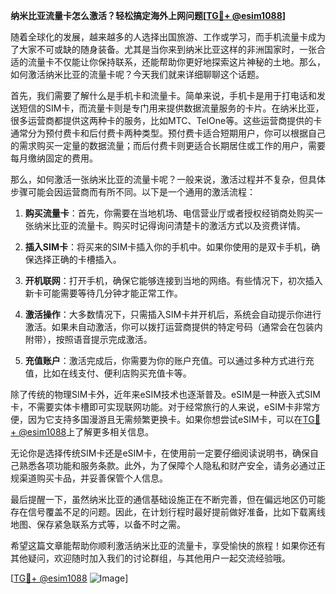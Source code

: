 **纳米比亚流量卡怎么激活？轻松搞定海外上网问题[[TG💪+ @esim1088](https://t.me/s/esim1088)]**

随着全球化的发展，越来越多的人选择出国旅游、工作或学习，而手机流量卡成为了大家不可或缺的随身装备。尤其是当你来到纳米比亚这样的非洲国家时，一张合适的流量卡不仅能让你保持联系，还能帮助你更好地探索这片神秘的土地。那么，如何激活纳米比亚的流量卡呢？今天我们就来详细聊聊这个话题。

首先，我们需要了解什么是手机卡和流量卡。简单来说，手机卡是用于打电话和发送短信的SIM卡，而流量卡则是专门用来提供数据流量服务的卡片。在纳米比亚，很多运营商都提供这两种卡的服务，比如MTC、TelOne等。这些运营商提供的卡通常分为预付费卡和后付费卡两种类型。预付费卡适合短期用户，你可以根据自己的需求购买一定量的数据流量；而后付费卡则更适合长期居住或工作的用户，需要每月缴纳固定的费用。

那么，如何激活一张纳米比亚的流量卡呢？一般来说，激活过程并不复杂，但具体步骤可能会因运营商而有所不同。以下是一个通用的激活流程：

1. **购买流量卡**：首先，你需要在当地机场、电信营业厅或者授权经销商处购买一张纳米比亚的流量卡。购买时记得询问清楚卡的激活方式以及资费详情。

2. **插入SIM卡**：将买来的SIM卡插入你的手机中。如果你使用的是双卡手机，确保选择正确的卡槽插入。

3. **开机联网**：打开手机，确保它能够连接到当地的网络。有些情况下，初次插入新卡可能需要等待几分钟才能正常工作。

4. **激活操作**：大多数情况下，只需插入SIM卡并开机后，系统会自动提示你进行激活。如果未自动激活，你可以拨打运营商提供的特定号码（通常会在包装内附带），按照语音提示完成激活。

5. **充值账户**：激活完成后，你需要为你的账户充值。可以通过多种方式进行充值，比如在线支付、便利店购买充值卡等。

除了传统的物理SIM卡外，近年来eSIM技术也逐渐普及。eSIM是一种嵌入式SIM卡，不需要实体卡槽即可实现联网功能。对于经常旅行的人来说，eSIM卡非常方便，因为它支持多国漫游且无需频繁更换卡。如果你想尝试eSIM卡，可以在[TG💪+ @esim1088](https://t.me/s/esim1088)上了解更多相关信息。

无论你是选择传统SIM卡还是eSIM卡，在使用前一定要仔细阅读说明书，确保自己熟悉各项功能和服务条款。此外，为了保障个人隐私和财产安全，请务必通过正规渠道购买卡品，并妥善保管个人信息。

最后提醒一下，虽然纳米比亚的通信基础设施正在不断完善，但在偏远地区仍可能存在信号覆盖不足的问题。因此，在计划行程时最好提前做好准备，比如下载离线地图、保存紧急联系方式等，以备不时之需。

希望这篇文章能帮助你顺利激活纳米比亚的流量卡，享受愉快的旅程！如果你还有其他疑问，欢迎随时加入我们的讨论群组，与其他用户一起交流经验哦。

[[TG💪+ @esim1088](https://t.me/s/esim1088) ![Image](https://i.postimg.cc/4NQfJmqS/Snipaste-2025-05-13-00-14-12.png)]